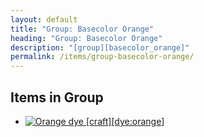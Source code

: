 ```yaml
---
layout: default
title: "Group: Basecolor Orange"
heading: "Group: Basecolor Orange"
description: "[group][basecolor_orange]"
permalink: /items/group-basecolor-orange/
---
```



## Items in Group

<ul class="list-items clearfix">
    <li><a href="{{site.baseurl}}/items/dye-orange/"><img src="{{site.baseurl}}/assets/img/items/textures/dye_orange.png" data-toggle="tooltip" title="Orange dye [craft][dye:orange]"></a></li>
</ul>

